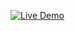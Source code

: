 [![Live Demo](https://img.shields.io/badge/Live-Demo-blue?style=for-the-badge)](https://codeforces.com/contestInvitation/0d3c7c735f547f0bd2d6b0bc5a02bf1887a74c0b)
